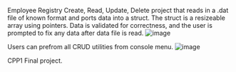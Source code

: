 Employee Registry Create, Read, Update, Delete project that reads in a .dat file of known format and ports data into a struct.
The struct is a resizeable array using pointers.
Data is validated for correctness, and the user is prompted to fix any data after data file is read.
![image](https://github.com/LuisAlanCortes/EmployeeRegistryCRUD/assets/110257548/24954f35-116a-4150-9e42-2bfe62f17690)

Users can prefrom all CRUD utilities from console menu.
![image](https://github.com/LuisAlanCortes/EmployeeRegistryCRUD/assets/110257548/33a65aff-9173-431f-a9c1-9b786f9aae1d)

CPP1 Final project. 
